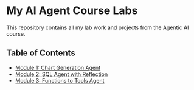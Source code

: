 # My AI Agent Course Labs

This repository contains all my lab work and projects from the Agentic AI course.

## Table of Contents

*   [Module 1: Chart Generation Agent](./01-Chart-Agent/)
*   [Module 2: SQL Agent with Reflection](./02-SQL-Agent/)
*   [Module 3: Functions to Tools Agent](./03-Functions-to-Tools/)